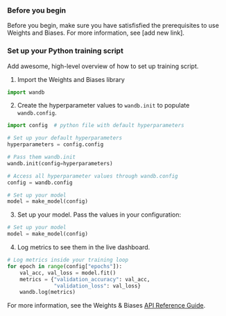 


### Before you begin
Before you begin, make sure you have satisfisfied the prerequisites to use Weights and Biases. For more information, see [add new link].



### Set up your Python training script
Add awesome, high-level overview of how to set up training script.

1. Import the Weights and Biases library
```python
import wandb
```
2. Create the hyperparameter values to `wandb.init` to populate `wandb.config`.
```python 
import config  # python file with default hyperparameters

# Set up your default hyperparameters
hyperparameters = config.config

# Pass them wandb.init
wandb.init(config=hyperparameters)

# Access all hyperparameter values through wandb.config
config = wandb.config

# Set up your model
model = make_model(config)
```
3. Set up your model. Pass the values in your configuration:
```python
# Set up your model
model = make_model(config)
```
4. Log metrics to see them in the live dashboard.
```python
# Log metrics inside your training loop
for epoch in range(config["epochs"]):
    val_acc, val_loss = model.fit()
    metrics = {"validation_accuracy": val_acc,
               "validation_loss": val_loss}
    wandb.log(metrics)
```

For more information, see the Weights & Biases [API Reference Guide](https://docs.wandb.ai/ref/python).

